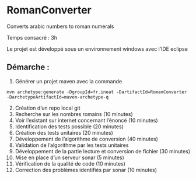 # RomanConverter
Converts arabic numbers to roman numerals

Temps consacré : 3h

Le projet est développé sous un environnement windows avec l’IDE eclipse

## Démarche :
1. Générer un projet maven avec la commande 
  ```shell
  mvn archetype:generate -DgroupId=fr.ineat -DartifactId=RomanConverter -DarchetypeArtifactId=maven-archetype-q
  ```
2. Création d’un repo local git
3. Recherche sur les nombres romains (10 minutes)
4. Voir l’existant sur internet concernant l’énoncé (10 minutes)
5. Identification des tests possible (20 minutes)
6. Création des tests unitaires (20 minutes)
7. Développement de l’algorithme de conversion (40 minutes)
8. Validation de l’algorithme par les tests unitaires
9. Développement de la partie lecture et conversion de fichier (30 minutes)
10. Mise en place d’un serveur sonar (5 minutes)
11. Vérification de la qualité de code (10 minutes)
12. Correction des problèmes identifiés par sonar (10 minutes)
